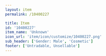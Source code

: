 ```yaml
---
layout: item
permalink: /10400227

title: Item
id: '10400227'
item_name: 'Unknown'
icon_url: 'item/icon/customize/10400227.png'
sub_header: ['Gender: Male', 'Cosmetic']
footer: ['Untradable, Unsellable']
---
```

